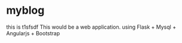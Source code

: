 # myblog
this is t1sfsdf
This would be a web application.
using Flask + Mysql + Angularjs + Bootstrap


